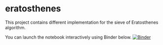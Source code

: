 # eratosthenes

This project contains different implementation for the sieve of Eratosthenes algorithm. 

You can launch the notebook interactively using Binder below.
[![Binder](https://mybinder.org/badge_logo.svg)](https://mybinder.org/v2/gh/kthin3/eratosthenes.git/HEAD)
